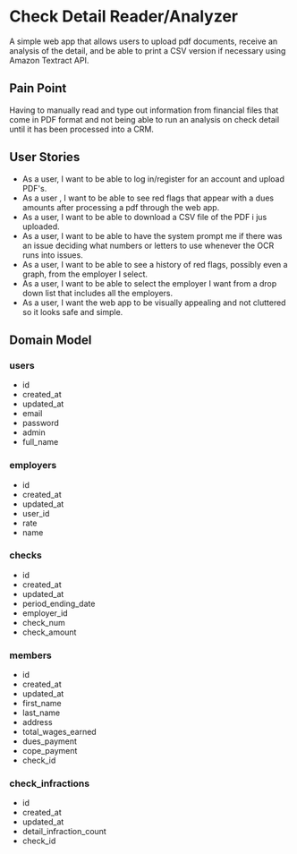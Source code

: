 # Check Detail Reader/Analyzer
A simple web app that allows users to upload pdf documents, receive an analysis of the detail, and be able to print a CSV version if necessary using Amazon Textract API.

## Pain Point
Having to manually read and type out information from financial files that come in PDF format and not being able to run an analysis on check detail until it has been processed into a CRM.

## User Stories
- As a user, I want to be able to log in/register for an account and upload PDF's.
- As a user , I want to be able to see red flags that appear with a dues amounts after processing a pdf through the web app.
- As a user, I want to be able to download a CSV file of the PDF i jus uploaded.
- As a user, I want to be able to have the system prompt me if there was an issue deciding what numbers or letters to use whenever the OCR runs into issues.
- As a user, I want to be able to see a history of red flags, possibly even a graph, from the employer I select.
- As a user, I want to be able to select the employer I want from a drop down list that includes all the employers. 
- As a user, I want the web app to be visually appealing and not cluttered so it looks safe and simple.

## Domain Model

### users
- id
- created_at
- updated_at
- email
- password
- admin
- full_name

### employers
- id
- created_at
- updated_at
- user_id
- rate
- name

### checks
- id
- created_at
- updated_at
- period_ending_date
- employer_id
- check_num
- check_amount

### members
- id
- created_at
- updated_at
- first_name
- last_name
- address
- total_wages_earned
- dues_payment
- cope_payment
- check_id

### check_infractions
- id
- created_at
- updated_at
- detail_infraction_count
- check_id
